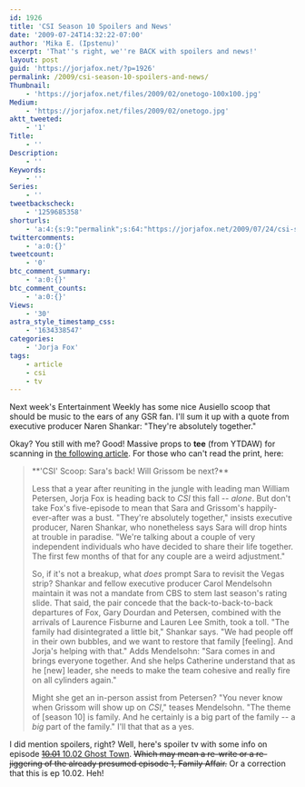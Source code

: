 ```yaml
---
id: 1926
title: 'CSI Season 10 Spoilers and News'
date: '2009-07-24T14:32:22-07:00'
author: 'Mika E. (Ipstenu)'
excerpt: 'That''s right, we''re BACK with spoilers and news!'
layout: post
guid: 'https://jorjafox.net/?p=1926'
permalink: /2009/csi-season-10-spoilers-and-news/
Thumbnail:
    - 'https://jorjafox.net/files/2009/02/onetogo-100x100.jpg'
Medium:
    - 'https://jorjafox.net/files/2009/02/onetogo.jpg'
aktt_tweeted:
    - '1'
Title:
    - ''
Description:
    - ''
Keywords:
    - ''
Series:
    - ''
tweetbackscheck:
    - '1259685358'
shorturls:
    - 'a:4:{s:9:"permalink";s:64:"https://jorjafox.net/2009/07/24/csi-season-10-spoilers-and-news/";s:7:"tinyurl";s:26:"http://tinyurl.com/yk6fhyw";s:4:"isgd";s:18:"http://is.gd/53d5V";s:5:"bitly";s:20:"http://bit.ly/3Fnwv2";}'
twittercomments:
    - 'a:0:{}'
tweetcount:
    - '0'
btc_comment_summary:
    - 'a:0:{}'
btc_comment_counts:
    - 'a:0:{}'
Views:
    - '30'
astra_style_timestamp_css:
    - '1634338547'
categories:
    - 'Jorja Fox'
tags:
    - article
    - csi
    - tv
---
```


Next week's Entertainment Weekly has some nice Ausiello scoop that should be music to the ears of any GSR fan.  I'll sum it up with a quote from executive producer Naren Shankar: "They're absolutely together."

Okay? You still with me?  Good!  Massive props to **tee** (from YTDAW) for scanning in <a href="http://s45.photobucket.com/albums/f72/teelugo1982/?action=view&current=scan0001.jpg">the following article</a>. For those who can't read the print, here:
<blockquote>**'CSI' Scoop: Sara's back! Will Grissom be next?**

Less that a year after reuniting in the jungle with leading man William Petersen, Jorja Fox is heading back to _CSI_ this fall -- _alone_.  But don't take Fox's five-episode to mean that Sara and Grissom's happily-ever-after was a bust.  "They're absolutely together," insists executive producer, Naren Shankar, who nonetheless says Sara will drop hints at trouble in paradise.  "We're talking about a couple of very independent individuals who have decided to share their life together.  The first few months of that for any couple are a weird adjustment."

So, if it's not a breakup, what _does_ prompt Sara to revisit the Vegas strip?  Shankar and fellow executive producer Carol Mendelsohn maintain it was not a mandate from CBS to stem last season's rating slide.  That said, the pair concede that the back-to-back-to-back departures of Fox, Gary Dourdan and Petersen, combined with the arrivals of Laurence Fisburne and Lauren Lee Smith, took a toll.  "The family had disintegrated a little bit," Shankar says. "We had people off in their own bubbles, and we want to restore that family [feeling]. And Jorja's helping with that."  Adds Mendelsohn: "Sara comes in and brings everyone together.  And she helps Catherine understand that as he [new] leader, she needs to make the team cohesive and really fire on all cylinders again."

Might she get an in-person assist from Petersen? "You never know when Grissom will show up on _CSI_," teases Mendelsohn.  "The theme of [season 10] is family.  And he certainly is a big part of the family -- a _big_ part of the family."  I'll that that as a yes.</blockquote>

I did mention spoilers, right?  Well, here's spoiler tv with some info on episode <a href="http://spoilertv-csi.blogspot.com/2009/07/csi-las-vegas-episode-1001-ghost-town.html"><del datetime="2009-07-24T20:05:39+00:00">10.01</del> 10.02 Ghost Town</a>.  <del datetime="2009-07-24T20:05:39+00:00">Which may mean a re-write or a re-jiggering of the already presumed episode 1, Family Affair.</del> Or a correction that this is ep 10.02. Heh!
